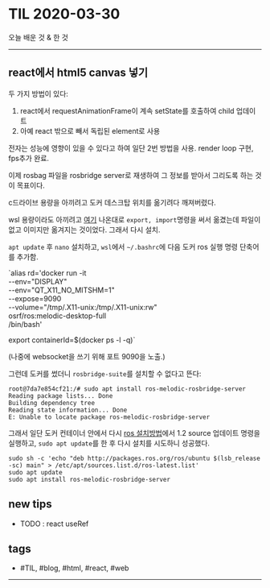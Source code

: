 # TIL 2020-03-30

오늘 배운 것 & 한 것

--------------------------

## react에서 html5 canvas 넣기

두 가지 방법이 있다:
1. react에서 requestAnimationFrame이 계속 setState를 호출하여 child 업데이트
2. 아예 react 밖으로 빼서 독립된 element로 사용

전자는 성능에 영향이 있을 수 있다고 하여 일단 2번 방법을 사용.
render loop 구현, fps추가 완료.

이제 rosbag 파일을 rosbridge server로 재생하여 그 정보를 받아서 그리도록 하는 것이 목표이다.

c드라이브 용량을 아끼려고 도커 데스크탑 위치를 옮기려다 깨져버렸다.



wsl 용량이라도 아끼려고 [여기](https://stackoverflow.com/questions/38779801/move-wsl-bash-on-windows-root-filesystem-to-another-hard-drive/51767786) 나온대로 `export, import`명령을 써서 옮겼는데 파일이 없고 이미지만 옮겨지는 것이었다. 그래서 다시 설치.

`apt update` 후 `nano` 설치하고, `wsl`에서 `~/.bashrc`에 다음 도커 ros 실행 명령 단축어를 추가함.

`alias rd='docker run -it \
    --env="DISPLAY" \
    --env="QT_X11_NO_MITSHM=1" \
    --expose=9090 \
    --volume="/tmp/.X11-unix:/tmp/.X11-unix:rw" \
    osrf/ros:melodic-desktop-full \
    /bin/bash'

export containerId=$(docker ps -l -q)`

(나중에 websocket을 쓰기 위해 포트 9090을 노출.)


그런데 도커를 썼더니 `rosbridge-suite`를 설치할 수 없다고 뜬다:

```
root@7da7e854cf21:/# sudo apt install ros-melodic-rosbridge-server
Reading package lists... Done
Building dependency tree       
Reading state information... Done
E: Unable to locate package ros-melodic-rosbridge-server
```

그래서 일단 도커 컨테이너 안에서 다시 [ros 설치방법](http://wiki.ros.org/melodic/Installation/Ubuntu)에서 1.2 source 업데이트 명령을 실행하고, `sudo apt update`를 한 후 다시 설치를 시도하니 성공했다.

```
sudo sh -c 'echo "deb http://packages.ros.org/ros/ubuntu $(lsb_release -sc) main" > /etc/apt/sources.list.d/ros-latest.list'
sudo apt update
sudo apt install ros-melodic-rosbridge-server
```



## new tips
- TODO : react useRef

## tags
- \#TIL, \#blog, \#html, \#react, \#web

--------------------------


 